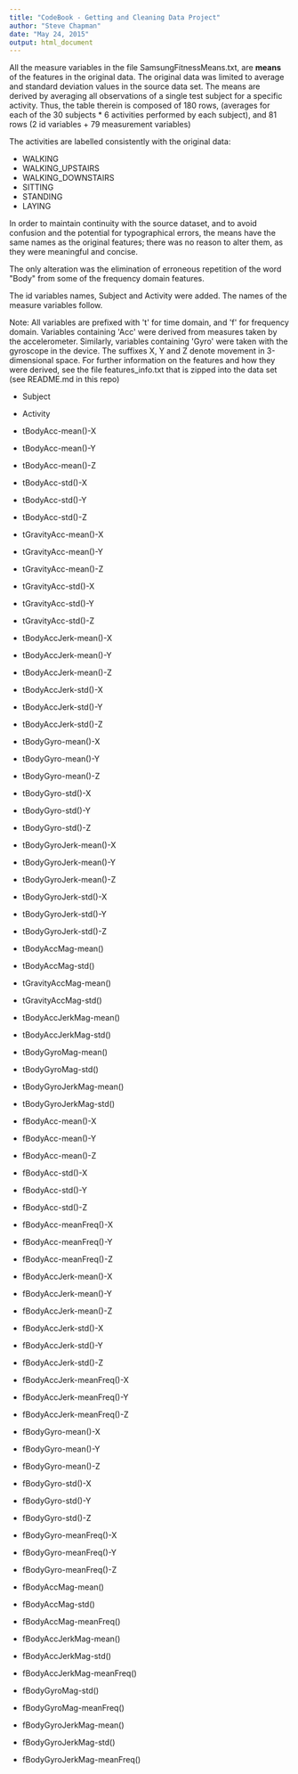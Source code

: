 ```yaml
---
title: "CodeBook - Getting and Cleaning Data Project"
author: "Steve Chapman"
date: "May 24, 2015"
output: html_document
---
```



All the measure variables in the file SamsungFitnessMeans.txt, are **means** of the features in the original data.
The original data was limited to average and standard deviation values in the source data set.
The means are derived by averaging all observations of a single test subject for a specific activity. Thus, the table therein is composed of 180 rows, (averages for each of the 30 subjects * 6 activities performed by each subject), and 81 rows (2 id variables + 79 measurement variables)

The activities are labelled consistently with the original data:

*  WALKING
*  WALKING_UPSTAIRS
*  WALKING_DOWNSTAIRS
*  SITTING
*  STANDING
*  LAYING

In order to maintain continuity with the source dataset, and to avoid confusion and the potential for typographical errors, the means have the same names as the original features; there was no reason to alter them, as they were meaningful and concise.

The only alteration was the elimination of erroneous repetition of the word "Body" from some of the frequency domain features. 

The id variables names, Subject and Activity were added. 
The names of the measure variables follow.

Note: All variables are prefixed with 't' for time domain, and 'f' for frequency domain.
Variables containing 'Acc' were derived from measures taken by the accelerometer.
Similarly, variables containing 'Gyro' were taken with the gyroscope in the device. The suffixes X, Y and Z denote movement in 3-dimensional space.
For further information on the features and how they were derived, see the file 
features_info.txt that is zipped into the data set (see README.md in this repo)


* Subject

* Activity

* tBodyAcc-mean()-X

* tBodyAcc-mean()-Y

* tBodyAcc-mean()-Z

* tBodyAcc-std()-X

* tBodyAcc-std()-Y

* tBodyAcc-std()-Z

* tGravityAcc-mean()-X

* tGravityAcc-mean()-Y

* tGravityAcc-mean()-Z

* tGravityAcc-std()-X

* tGravityAcc-std()-Y

* tGravityAcc-std()-Z

* tBodyAccJerk-mean()-X

* tBodyAccJerk-mean()-Y

* tBodyAccJerk-mean()-Z

* tBodyAccJerk-std()-X

* tBodyAccJerk-std()-Y

* tBodyAccJerk-std()-Z

* tBodyGyro-mean()-X

* tBodyGyro-mean()-Y

* tBodyGyro-mean()-Z

* tBodyGyro-std()-X

* tBodyGyro-std()-Y

* tBodyGyro-std()-Z

* tBodyGyroJerk-mean()-X

* tBodyGyroJerk-mean()-Y

* tBodyGyroJerk-mean()-Z

* tBodyGyroJerk-std()-X

* tBodyGyroJerk-std()-Y

* tBodyGyroJerk-std()-Z

* tBodyAccMag-mean()

* tBodyAccMag-std()

* tGravityAccMag-mean()

* tGravityAccMag-std()

* tBodyAccJerkMag-mean()

* tBodyAccJerkMag-std()

* tBodyGyroMag-mean()

* tBodyGyroMag-std()

* tBodyGyroJerkMag-mean()

* tBodyGyroJerkMag-std()

* fBodyAcc-mean()-X

* fBodyAcc-mean()-Y

* fBodyAcc-mean()-Z

* fBodyAcc-std()-X

* fBodyAcc-std()-Y

* fBodyAcc-std()-Z

* fBodyAcc-meanFreq()-X

* fBodyAcc-meanFreq()-Y

* fBodyAcc-meanFreq()-Z

* fBodyAccJerk-mean()-X

* fBodyAccJerk-mean()-Y

* fBodyAccJerk-mean()-Z

* fBodyAccJerk-std()-X

* fBodyAccJerk-std()-Y

* fBodyAccJerk-std()-Z

* fBodyAccJerk-meanFreq()-X

* fBodyAccJerk-meanFreq()-Y

* fBodyAccJerk-meanFreq()-Z

* fBodyGyro-mean()-X

* fBodyGyro-mean()-Y

* fBodyGyro-mean()-Z

* fBodyGyro-std()-X

* fBodyGyro-std()-Y

* fBodyGyro-std()-Z

* fBodyGyro-meanFreq()-X

* fBodyGyro-meanFreq()-Y

* fBodyGyro-meanFreq()-Z

* fBodyAccMag-mean()

* fBodyAccMag-std()

* fBodyAccMag-meanFreq()

* fBodyAccJerkMag-mean()

* fBodyAccJerkMag-std()

* fBodyAccJerkMag-meanFreq()

* fBodyGyroMag-std()

* fBodyGyroMag-meanFreq()

* fBodyGyroJerkMag-mean()

* fBodyGyroJerkMag-std()

* fBodyGyroJerkMag-meanFreq()
